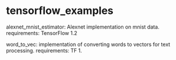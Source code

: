 # tensorflow_examples
alexnet_mnist_estimator: Alexnet implementation on mnist data. requirements: TensorFlow 1.2

word_to_vec: implementation of converting words to vectors for text processing. requirements: TF 1.
